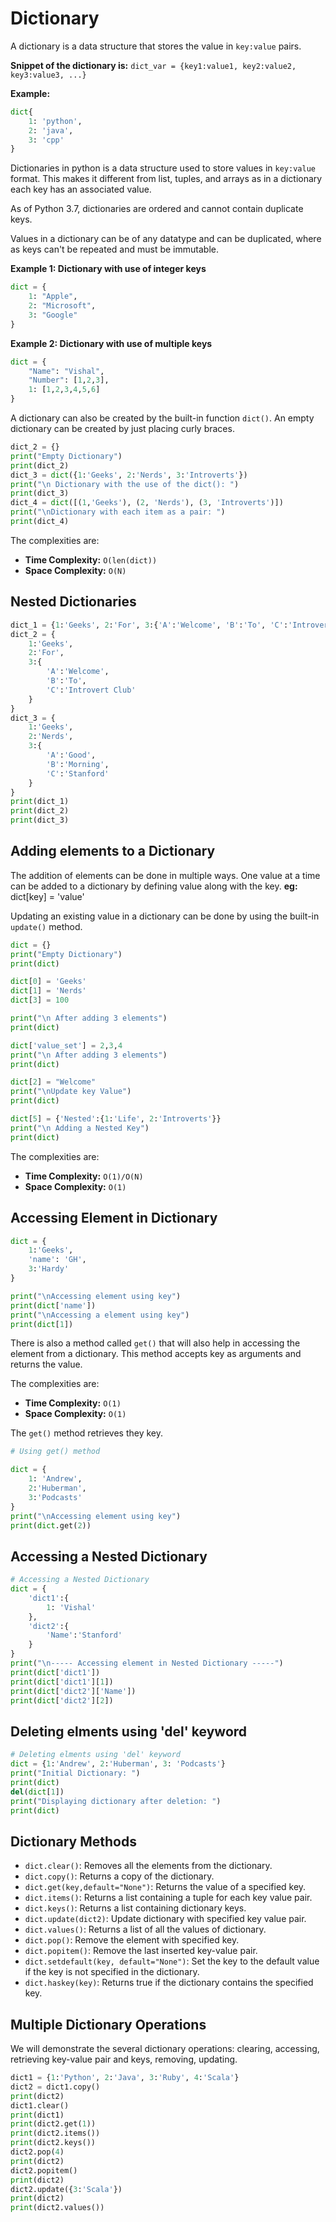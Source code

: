 # **Dictionary**
A dictionary is a data structure that stores the value in `key:value` pairs.

**Snippet of the dictionary is:**
`dict_var = {key1:value1, key2:value2, key3:value3, ...}`

**Example:**
```py
dict{
    1: 'python',
    2: 'java',
    3: 'cpp'
}
```

Dictionaries in python is a data structure used to store values in `key:value` format. This makes it different from list, tuples, and arrays as in a dictionary each key has an associated value.

As of Python 3.7, dictionaries are ordered and cannot contain duplicate keys.

Values in a dictionary can be of any datatype and can be duplicated, where as keys can't be repeated and must be immutable.

**Example 1: Dictionary with use of integer keys**

```py
dict = {
    1: "Apple", 
    2: "Microsoft",
    3: "Google"
}
```

**Example 2: Dictionary with use of multiple keys**

```py
dict = {
    "Name": "Vishal",
    "Number": [1,2,3],
    1: [1,2,3,4,5,6]
}
```

A dictionary can also be created by the built-in function `dict()`. An empty dictionary can be created by just placing curly braces.

```py
dict_2 = {}
print("Empty Dictionary")
print(dict_2)
dict_3 = dict({1:'Geeks', 2:'Nerds', 3:'Introverts'})
print("\n Dictionary with the use of the dict(): ")
print(dict_3)
dict_4 = dict([(1,'Geeks'), (2, 'Nerds'), (3, 'Introverts')])
print("\nDictionary with each item as a pair: ")
print(dict_4)
```

The complexities are:
* **Time Complexity:** `O(len(dict))`
* **Space Complexity:** `O(N)`

## **Nested Dictionaries**

```py
dict_1 = {1:'Geeks', 2:'For', 3:{'A':'Welcome', 'B':'To', 'C':'Introvert Club'}}
dict_2 = {
    1:'Geeks', 
    2:'For', 
    3:{
        'A':'Welcome', 
        'B':'To', 
        'C':'Introvert Club'
    }
}
dict_3 = {
    1:'Geeks',
    2:'Nerds',
    3:{
        'A':'Good',
        'B':'Morning',
        'C':'Stanford'
    }
}
print(dict_1)
print(dict_2)
print(dict_3)
```

## **Adding elements to a Dictionary**
The addition of elements can be done in multiple ways. One value at a time can be added to a dictionary by defining value along with the key.
**eg:** dict[key] = 'value'

Updating an existing value in a dictionary can be done by using the built-in `update()` method.

```py
dict = {}
print("Empty Dictionary")
print(dict)

dict[0] = 'Geeks'
dict[1] = 'Nerds'
dict[3] = 100

print("\n After adding 3 elements")
print(dict)

dict['value_set'] = 2,3,4
print("\n After adding 3 elements")
print(dict)

dict[2] = "Welcome"
print("\nUpdate key Value")
print(dict)

dict[5] = {'Nested':{1:'Life', 2:'Introverts'}}
print("\n Adding a Nested Key")
print(dict)
```

The complexities are:
* **Time Complexity:** `O(1)/O(N)`
* **Space Complexity:** `O(1)`

## **Accessing Element in Dictionary**

```py
dict = {
    1:'Geeks',
    'name': 'GH',
    3:'Hardy'
}

print("\nAccessing element using key")
print(dict['name'])
print("\nAccessing a element using key")
print(dict[1])
```

There is also a method called `get()` that will also help in accessing the element from a dictionary. This method accepts key as arguments and returns the value.

The complexities are:
* **Time Complexity:** `O(1)`
* **Space Complexity:** `O(1)`

The `get()` method retrieves they key.

```py
# Using get() method

dict = {
    1: 'Andrew',
    2:'Huberman',
    3:'Podcasts'
}
print("\nAccessing element using key")
print(dict.get(2))
```

## **Accessing a Nested Dictionary**

```py
# Accessing a Nested Dictionary
dict = {
    'dict1':{
        1: 'Vishal'
    },
    'dict2':{
        'Name':'Stanford'
    }
}
print("\n----- Accessing element in Nested Dictionary -----")
print(dict['dict1'])
print(dict['dict1'][1])
print(dict['dict2']['Name'])
print(dict['dict2'][2])
```

## **Deleting elments using 'del' keyword**

```py
# Deleting elments using 'del' keyword
dict = {1:'Andrew', 2:'Huberman', 3: 'Podcasts'}
print("Initial Dictionary: ")
print(dict)
del(dict[1])
print("Displaying dictionary after deletion: ")
print(dict)
```

## Dictionary Methods

* `dict.clear()`: Removes all the elements from the dictionary.
* `dict.copy()`: Returns a copy of the dictionary.
* `dict.get(key,default="None")`: Returns the value of a specified key.
* `dict.items()`: Returns a list containing a tuple for each key value pair.
* `dict.keys()`: Returns a list containing dictionary keys.
* `dict.update(dict2)`: Update dictionary with specified key value pair.
* `dict.values()`: Returns a list of all the values of dictionary.
* `dict.pop()`: Remove the element with specified key.
* `dict.popitem()`: Remove the last inserted key-value pair.
* `dict.setdefault(key, default="None")`: Set the key to the default value if the key is not specified in the dictionary.
* `dict.haskey(key)`: Returns true if the dictionary contains the specified key.

## Multiple Dictionary Operations
We will demonstrate the several dictionary operations: clearing, accessing, retrieving key-value pair and keys, removing, updating.

```py
dict1 = {1:'Python', 2:'Java', 3:'Ruby', 4:'Scala'}
dict2 = dict1.copy()
print(dict2)
dict1.clear()
print(dict1)
print(dict2.get(1))
print(dict2.items())
print(dict2.keys())
dict2.pop(4)
print(dict2)
dict2.popitem()
print(dict2)
dict2.update({3:'Scala'})
print(dict2)
print(dict2.values())
```